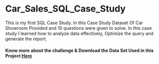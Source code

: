 # Car_Sales_SQL_Case_Study
This is my first SQL Case Study. In this Case Study Dataset Of Car Showroom Provided and 10 questions were given to solve.
In this case study I learned how to analyze data effectively, Optimize the query and generate the report.

#### Know more about the challenge & Download the Data Set Used in this Project [Here](https://steeldata.org.uk/SQL1.html)
